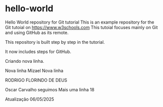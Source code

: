 # hello-world
Hello World repository for Git tutorial
This is an example repository for the Git tutoial on https://www.w3schools.com
This tutoial focuses mainly on Git and using GitHub as its remote.

This repository is built step by step in the tutorial.

It now includes steps for GitHub.

Criando nova linha.

Nova linha
Mizael
Nova linha

RODRIGO FLORINDO DE DEUS

Oscar Carvalho
seguimos
Mais uma linha 18

Atualização 06/05/2025  

